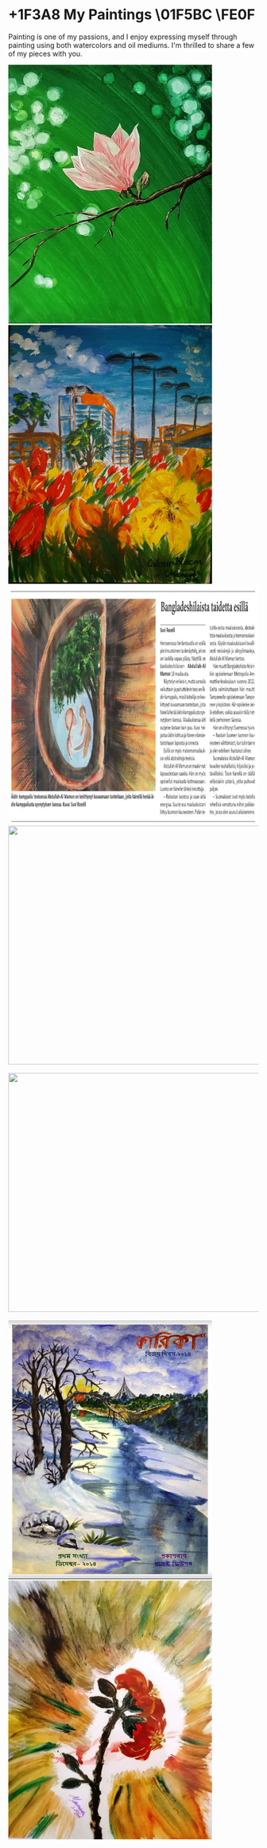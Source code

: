 # +1F3A8 My Paintings \01F5BC \FE0F
Painting is one of my passions, and I enjoy expressing myself through painting using both watercolors and oil mediums. I'm thrilled to share a few of my pieces with you.

<p float="left">
<img src="https://github.com/Abdullah-TU/My-Paintings/blob/master/Magnolia.jpg" width="410" height="520">
<img src="https://github.com/Abdullah-TU/My-Paintings/blob/master/leppavara.jpg" width="410" height="520">
<img src="https://github.com/Abdullah-TU/My-Paintings/blob/master/Newspaper%20article%2C%20exhibition.JPG" width="1000" height="480">
<img src="https://github.com/Abdullah-TU/My-Paintings/blob/master/P%C3%A4iv%C3%A4nkakkaran%20kukka%20puutarhassa.jpg" width="1000" height="480">
</p>

<p float="left">
<img src="https://github.com/Abdullah-TU/My-Paintings/blob/master/baltic%20sea.jpg" width="1000" height="480">
</p>

<p float="right">
<img src="https://github.com/Abdullah-TU/My-Paintings/blob/master/magazine.PNG" width="410" height="520">
<img src="https://github.com/Abdullah-TU/My-Paintings/blob/master/Shimul.jpg" width="410" height="520">
</p>



